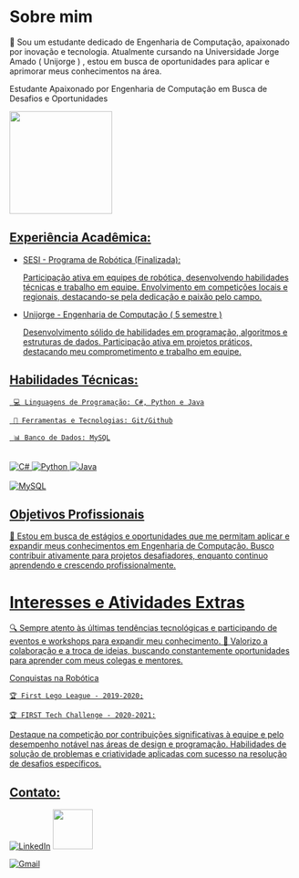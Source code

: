 # Sobre mim

🚀  Sou um estudante dedicado de Engenharia de Computação, apaixonado por inovação e tecnologia. Atualmente cursando na Universidade Jorge Amado ( Unijorge ) , estou em busca de oportunidades para aplicar e aprimorar meus conhecimentos na área. 

Estudante Apaixonado por Engenharia de Computação em Busca de Desafios e Oportunidades

<div>
<a href="https://github.com/LeoanrdoVLordello">
<img height="180em" src="https://github-readme-stats.vercel.app/api?username=LeonardoVLordello&show_icons=true&theme=radical"/> <ing height="180em" src="https://github-readee-stats.vercel.app/api/top-langs/?username-rafaballerini&layout-compact&langs_count-16&theme-dracula"/>
</div>
    
## Experiência Acadêmica:

-  SESI - Programa de Robótica (Finalizada):

    Participação ativa em equipes de robótica, desenvolvendo habilidades técnicas e trabalho em equipe.
    Envolvimento em competições locais e regionais, destacando-se pela dedicação e paixão pelo campo.

- Unijorge - Engenharia de Computação ( 5 semestre )

  Desenvolvimento sólido de habilidades em programação, algoritmos e estruturas de dados.
  Participação ativa em projetos práticos, destacando meu comprometimento e trabalho em equipe.

## Habilidades Técnicas:

     💻 Linguagens de Programação: C#, Python e Java

     🔧 Ferramentas e Tecnologias: Git/Github

     📊 Banco de Dados: MySQL

<div style= "display: inline_block"><br/> 
 <img alt="C#" src="https://img.shields.io/badge/C%23-239120?style=for-the-badge&logo=c-sharp&logoColor=white"/>
  <img alt="Python" src="https://img.shields.io/badge/Python-3776AB?style=for-the-badge&logo=python&logoColor=white"/>
  <img alt="Java" src="https://img.shields.io/badge/Java-ED8B00?style=for-the-badge&logo=openjdk&logoColor=white"/>     
</div>
<div style= "display: inline_block"><br/> 
 <img alt="MySQL" src="https://img.shields.io/badge/MySQL-00000F?style=for-the-badge&logo=mysql&logoColor=white"/>
 </div>

## Objetivos Profissionais

  🎯 Estou em busca de estágios e oportunidades que me permitam aplicar e expandir meus conhecimentos em Engenharia de Computação. Busco contribuir ativamente para projetos desafiadores, enquanto continuo aprendendo e crescendo profissionalmente.

#  Interesses e Atividades Extras

🔍 Sempre atento às últimas tendências tecnológicas e participando de eventos e workshops para expandir meu conhecimento.
🤝 Valorizo a colaboração e a troca de ideias, buscando constantemente oportunidades para aprender com meus colegas e mentores.

Conquistas na Robótica

    🏆 First Lego League - 2019-2020;

    🏆 FIRST Tech Challenge - 2020-2021:

Destaque na competição por contribuições significativas à equipe e pelo desempenho notável nas áreas de design e programação.
Habilidades de solução de problemas e criatividade aplicadas com sucesso na resolução de desafios específicos.

## Contato:

[![LinkedIn](https://img.shields.io/badge/LinkedIn-0077B5?style=for-the-badge&logo=linkedin&logoColor=white)](www.linkedin.com/in/leonardo-vasconcelos-lordello-9b0aa3286) 
[<img src="https://hermes.digitalinnovation.one/assets/diome/logo-full.svg" width="70">](https://web.dio.me/users/leonardolvfacu?tab=achievements)

[![Gmail](https://img.shields.io/badge/Gmail-333333?style=for-the-badge&logo=gmail&logoColor=red)](mailto:leonardolvfacu@gmail.com)

